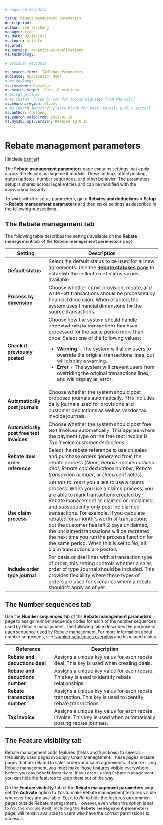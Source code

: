 ```yaml
---
# required metadata

title: Rebate management parameters
description: 
author: sherry-zheng
manager: tfehr
ms.date: 02/19/2021
ms.topic: article
ms.prod: 
ms.service: dynamics-ax-applications
ms.technology: 

# optional metadata

ms.search.form:  TAMRebateParameters
audience: Application User
# ms.devlang: 
ms.reviewer: kamaybac
ms.search.scope:  Core, Operations
# ms.tgt_pltfrm: 
# ms.custom: [used by loc for topics migrated from the wiki]
ms.search.region: Global
# ms.search.industry: [leave blank for most, retail, public sector]
ms.author: chuzheng
ms.search.validFrom: 2021-02-19
ms.dyn365.ops.version: Release 10.0.18
---
```


# Rebate management parameters

[!include [banner](../includes/banner.md)]

The **Rebate management parameters** page contains settings that apply across the Rebate management module. These settings affect posting, status updates, number sequences, and other behavior. The parameters setup is shared across legal entities and can be modified with the appropriate security.

To work with the setup parameters, go to **Rebates and deductions \> Setup \> Rebate management parameters** and then make settings as described in the following subsections.

## The Rebate management tab

The following table describes the settings available on the **Rebate management** tab of the **Rebate management parameters** page

| Setting | Description |
| --- | --- |
| **Default status** | Select the default status to be used for all new agreements. Use the [**Rebate statuses** page](rebate-statuses.md) to establish the collection of status values available. <!-- KFM: Are "agreements", "contracts" and "deals" always the same thing? If so, we should use "deals" everywhere to match the UI. ---YES---  -->  |
| **Process by dimension** | Choose whether or not provision, rebate, and write-off transactions should be processed by financial dimension. When enabled, the system uses financial dimensions for the source transactions. |
| **Check if previously posted** | Choose how the system should handle unposted rebate transactions has have processed for the same period more than once. Select one of the following values:<ul><li>**Warning** - The system will allow users to override the original transactions lines, but will display a warning.</li><li>**Error** - The system will prevent users from overriding the original transactions lines, and will display an error. |
| **Automatically post journals** | Choose whether the system should post proposed journals automatically. This includes daily journals used for provisions and customer deductions as well as vendor tax invoice journals. |
| **Automatically post free text invoices** | Choose whether the system should post free text invoices automatically. This applies where the payment type on the free text invoice is *Tax invoice customer deductions*. <!-- KFM: What does the second sentence refer to? --> |
| **Rebate item order reference** | Select the rebate reference to use on sales and purchase orders generated from the rebate process (*None*, *Rebate and deductions deal*, *Rebate and deductions number*, *Rebate transaction number*, or *Document notes*). |
| **Use claim process** | Set this to *Yes* if you'd like to use a claims process. When you use a claims process, you are able to mark transactions created by Rebate management as claimed or unclaimed, and subsequently only post the claimed transactions. For example, if you calculate rebates for a month's worth of transactions but the customer has left 2 days unclaimed, the unclaimed transactions will be recreated the next time you run the process function for the same period. When this is set to *No*, all claim transactions are posted. |
| **Include order type journal** | For deals or deal lines with a transaction type of order, this setting controls whether a sales order of type Journal should be included. This provides flexibility where these types of orders are used for scenarios where a rebate shouldn't apply as of yet. |

## The Number sequences tab

Use the **Number sequences** tab of the **Rebate management parameters** page to assign number sequence codes for each of the number sequences used by Rebate management. The following table describes the purpose of each sequence used by Rebate management. For more information about number sequences, see [Number sequences overview](../../fin-ops-core/fin-ops/organization-administration/number-sequence-overview.md) and its related topics.

| **Reference** | **Description** |
| --- | --- |
| **Rebate and deductions deal** | Assigns a unique key value for each rebate deal. This key is used when creating deals. |
| **Rebate and deductions number** | Assigns a unique key value for each rebate. This key is used to identify rebate relationships. |
| **Rebate transaction number** | Assigns a unique key value for each rebate transaction. This key is used to identify rebate transactions. |
| **Tax Invoice** | Assigns a unique key value for each rebate invoice. This key is used when automatically posting rebate journals. |

## The Feature visibility tab

Rebate management adds features (fields and functions) to several frequently used pages in Supply Chain Management. These pages include pages that are related to sales orders and sales agreements. If you're using Rebate management, you must make those features visible everywhere before you can benefit from them. If you aren't using Rebate management, you can hide the features to keep them out of the way.

On the **Feature visibility** tab of the **Rebate management parameters** page, set the **Activate** option to *Yes* to make Rebate management features visible wherever they are available. Set it to *No* to hide the features on common pages outside Rebate management. However, even when the option is set to *No*, the module itself, including the **Rebate management parameters** page, will remain available to users who have the correct permissions to access it.
